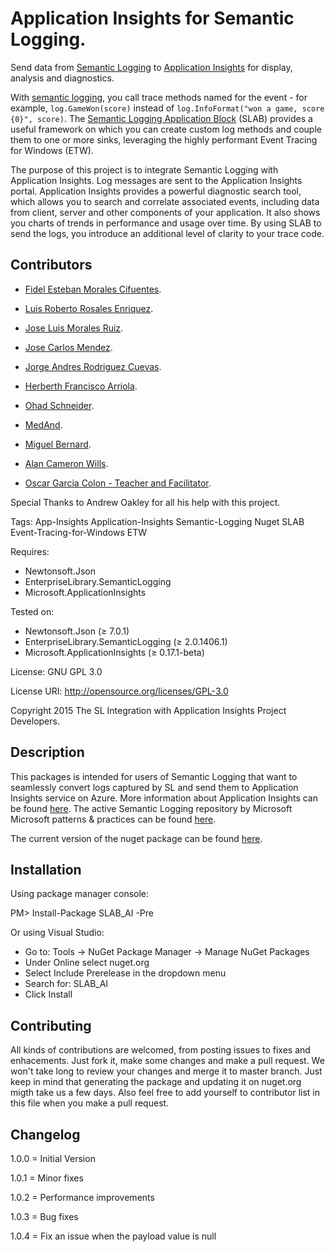 # Application Insights for Semantic Logging.

Send data from [Semantic Logging](https://github.com/mspnp/semantic-logging) to [Application Insights](https://azure.microsoft.com/services/application-insights/) for display, analysis and diagnostics.

With [semantic logging](https://msdn.microsoft.com/library/dn440729.aspx), you call trace methods named for the event - for example, `log.GameWon(score)` instead of `log.InfoFormat("won a game, score {0}", score)`.  The [Semantic Logging Application Block](https://github.com/mspnp/semantic-logging) (SLAB) provides a useful framework on which you can create custom log methods and couple them to one or more sinks, leveraging the highly performant Event Tracing for Windows (ETW).

The purpose of this project is to integrate Semantic Logging with Application Insights. Log messages are sent to the Application Insights portal. Application Insights provides a powerful diagnostic search tool, which allows you to search and correlate associated events, including data from client, server and other components of your application. It also shows you charts of trends in performance and usage over time. By using SLAB to send the logs, you introduce an additional level of clarity to your trace code.


## Contributors ##
  - <a href='https://github.com/fidmor89'>Fidel Esteban Morales Cifuentes</a>.
  - <a href='https://github.com/chirislash'>Luis Roberto Rosales Enriquez</a>.
  - <a href='https://github.com/chepix10'>Jose Luis Morales Ruiz</a>.
  - <a href='https://github.com/josemen'>Jose Carlos Mendez</a>.
  - <a href='https://github.com/jarodriguez08'>Jorge Andres Rodriguez Cuevas</a>.
  - <a href='https://github.com/herbertharriola'>Herberth Francisco Arriola</a>.
  - <a href='https://github.com/ohadschn'>Ohad Schneider</a>.
  
  - <a href='https://github.com/MedAnd'>MedAnd</a>.
  - <a href='https://github.com/mbernard'>Miguel Bernard</a>.
  - <a href='https://github.com/alancameronwills'>Alan Cameron Wills</a>.
  
  - <a href='https://github.com/oscargarciacolon'>Oscar Garcia Colon - Teacher and Facilitator</a>.
  

Special Thanks to 
Andrew Oakley for all his help with this project.


Tags: App-Insights Application-Insights Semantic-Logging Nuget SLAB Event-Tracing-for-Windows ETW

Requires: 
- Newtonsoft.Json
- EnterpriseLibrary.SemanticLogging
- Microsoft.ApplicationInsights

Tested on:
- Newtonsoft.Json (≥ 7.0.1)
- EnterpriseLibrary.SemanticLogging (≥ 2.0.1406.1)
- Microsoft.ApplicationInsights (≥ 0.17.1-beta)

License: GNU GPL 3.0

License URI: http://opensource.org/licenses/GPL-3.0

Copyright 2015 The SL Integration with Application Insights Project Developers.





## Description ##

This packages is intended for users of Semantic Logging that want to seamlessly convert logs captured by SL and send them to Application Insights service on Azure. More information about Application Insights can be found <a href='http://azure.microsoft.com/documentation/articles/app-insights-get-started/'>here</a>. 
The active Semantic Logging repository by Microsoft Microsoft patterns & practices can be found <a href='https://github.com/mspnp/semantic-logging'>here</a>. 

The current version of the nuget package can be found <a href='https://www.nuget.org/packages/SLAB_AI/'>here</a>. 

## Installation ##

Using package manager console:

PM> Install-Package SLAB_AI -Pre

Or using Visual Studio:
- Go to: Tools -> NuGet Package Manager -> Manage NuGet Packages
- Under Online select nuget.org
- Select Include Prerelease in the dropdown menu
- Search for: SLAB_AI
- Click Install



## Contributing ##
All kinds of contributions are welcomed, from posting issues to fixes and enhacements. Just fork it, make some changes and make a pull request. We won't take long to review your changes and merge it to master branch. Just keep in mind that generating the package and updating it on nuget.org migth take us a few days. Also feel free to add yourself to contributor list in this file when you make a pull request. 



## Changelog ##

  1.0.0 = Initial Version
  
  1.0.1 = Minor fixes 
  
  1.0.2 = Performance improvements 
  
  1.0.3 = Bug fixes 
  
  1.0.4 = Fix an issue when the payload value is null

  
